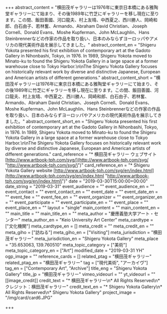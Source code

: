+++
abstract_content = "横田茂ギャラリーは1976年に東京日本橋にある雅陶堂ギャラリーにて始まり、その後1989年に竹芝にギャラリーを移し現在に至ります。この間、飯田善國、河口龍夫、村上友晴、中西夏之、西川勝人、岡崎和郎、白石由子、若林奮、Armando、Abraham David Christian、Joseph Cornell、Donald Evans、Moshe Kupferman、John McLaughlin、Hans Steinbrennerなどの作家の作品を取り扱い、日本のみならずヨーロッパやアメリカの現代美術作品を展示してきました。"
abstract_content_en = "Shigeru Yokota presented his first exhibition of contemporary art at the Gadoto Gallery in Nihonbashi, Tokyo, in 1976. In 1989, Shigeru Yokota moved to Minato-ku to found the Shigeru Yokota Gallery in a large space at a former warehouse close to Tokyo Harbor.\n\nThe Shigeru Yokota Gallery focuses on historically relevant work by diverse and distinctive Japanese, European and American artists of different generations."
abstract_content_short = "横田茂ギャラリーは1976年に東京日本橋にある雅陶堂ギャラリーにて始まり、その後1989年に竹芝にギャラリーを移し現在に至ります。この間、飯田善國、河口龍夫、村上友晴、中西夏之、西川勝人、岡崎和郎、白石由子、若林奮、Armando、Abraham David Christian、Joseph Cornell、Donald Evans、Moshe Kupferman、John McLaughlin、Hans Steinbrennerなどの作家の作品を取り扱い、日本のみならずヨーロッパやアメリカの現代美術作品を展示してきました。"
abstract_content_short_en = "Shigeru Yokota presented his first exhibition of contemporary art at the Gadoto Gallery in Nihonbashi, Tokyo, in 1976. In 1989, Shigeru Yokota moved to Minato-ku to found the Shigeru Yokota Gallery in a large space at a former warehouse close to Tokyo Harbor.\n\nThe Shigeru Yokota Gallery focuses on historically relevant work by diverse and distinctive Japanese, European and American artists of different generations."
card_reference = "* 横田茂ギャラリー ウェブサイト [http://www.artbook-tph.com/syg/](http://www.artbook-tph.com/syg/ \"http://www.artbook-tph.com/syg/\")"
card_reference_en = "* Shigeru Yokota Gallery website [http://www.artbook-tph.com/syg/en/index.html](http://www.artbook-tph.com/syg/en/index.html \"http://www.artbook-tph.com/syg/en/index.html\")"
date = "2019-03-30T15:00:00+00:00"
date_string = "2019-03-31"
event_audience = ""
event_audience_en = ""
event_contact = ""
event_contact_en = ""
event_date = ""
event_date_en = ""
event_fee = ""
event_fee_en = ""
event_organizer = ""
event_organizer_en = ""
event_participate = ""
event_participate_en = ""
event_place = ""
event_place_en = ""
layout = "single"
main_content = ""
main_content_en = ""
main_title = ""
main_title_en = ""
meta_author = "慶應義塾大学アート・センター"
meta_author_en = "Keio University Art Center"
meta_cardtype = ["文化機関"]
meta_cardtype_en = []
meta_credit = ""
meta_credit_en = ""
meta_giho = ["訪ねる"]
meta_giho_en = ["Visiting"]
meta_jurisdiction = "横田茂ギャラリー"
meta_jurisdiction_en = "Shigeru Yokota Gallery"
meta_place = "35.653063, 139.760510"
meta_topic_category = ["美術"]
meta_topic_category_en = ["Art"]
modified_date = "2019-03-31 YH"
ogp_image = ""
reference_cards = []
related_ptag = "横田茂ギャラリー"
related_ptag_en = "横田茂ギャラリー"
tag = ["現代美術", "アーカイヴ"]
tag_en = ["Contemporary Art", "Archive"]
title_eng = "Shigeru Yokota Gallery"
title_jp = "横田茂ギャラリー"
vimeo_videourl = ""
yt_videourl = ""
[[image_credit]]
credit_text = "* 横田茂ギャラリー\n* All Rights Reserved\n* クレジット：横田茂ギャラリー"
credit_text_en = "* Shigeru Yokota Gallery\n* All Rights Reserved\n* Shigeru Yokota Gallery"
project_image = "/img/card/card6.JPG"

+++
